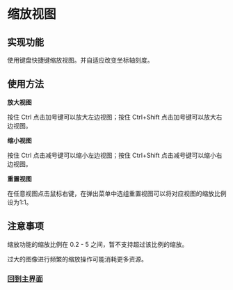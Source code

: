 # 缩放视图

## 实现功能

使用键盘快捷键缩放视图。并自适应改变坐标轴刻度。

## 使用方法

**放大视图**

按住 Ctrl 点击加号键可以放大左边视图；按住 Ctrl+Shift 点击加号键可以放大右边视图。

**缩小视图**

按住 Ctrl 点击减号键可以缩小左边视图；按住 Ctrl+Shift 点击减号键可以缩小右边视图。

**重置视图**

在任意视图点击鼠标右键，在弹出菜单中选组重置视图可以将对应视图的缩放比例设为1:1。

## 注意事项

缩放功能的缩放比例在 0.2 - 5 之间，暂不支持超过该比例的缩放。

过大的图像进行频繁的缩放操作可能消耗更多资源。



### [**回到主界面**](https://imalan.cn/simplers/)